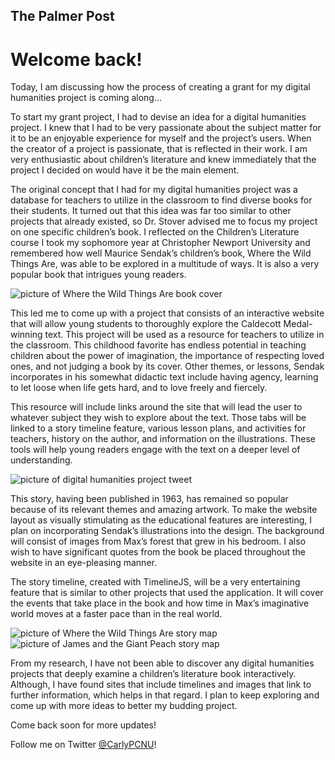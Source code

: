 The Palmer Post 
---

# **Welcome back!** 


Today, I am discussing how the process of creating a grant for my digital humanities project is coming along...

To start my grant project, I had to devise an idea for a digital humanities project. I knew that I had to be very passionate about the subject matter for it to be an enjoyable experience for myself and the project’s users. When the creator of a project is passionate, that is reflected in their work. I am very enthusiastic about children’s literature and knew immediately that the project I decided on would have it be the main element. 

The original concept that I had for my digital humanities project was a database for teachers to utilize in the classroom to find diverse books for their students. It turned out that this idea was far too similar to other projects that already existed, so Dr. Stover advised me to focus my project on one specific children’s book. I reflected on the Children’s Literature course I took my sophomore year at Christopher Newport University and remembered how well Maurice Sendak’s children’s book, Where the Wild Things Are, was able to be explored in a multitude of ways. It is also a very popular book that intrigues young readers.  
 
![picture of Where the Wild Things Are book cover](https://carlypcnu.github.io/carlypCNU/photos/bookcover.jpg)

This led me to come up with a project that consists of an interactive website that will allow young students to thoroughly explore the Caldecott Medal-winning text. This project will be used as a resource for teachers to utilize in the classroom. This childhood favorite has endless potential in teaching children about the power of imagination, the importance of respecting loved ones, and not judging a book by its cover. Other themes, or lessons, Sendak incorporates in his somewhat didactic text include having agency, learning to let loose when life gets hard, and to love freely and fiercely.

This resource will include links around the site that will lead the user to whatever subject they wish to explore about the text. Those tabs will be linked to a story timeline feature, various lesson plans, and activities for teachers, history on the author, and information on the illustrations. These tools will help young readers engage with the text on a deeper level of understanding. 

![picture of digital humanities project tweet](https://carlypcnu.github.io/carlypCNU/photos/dhtweet.png) 

This story, having been published in 1963, has remained so popular because of its relevant themes and amazing artwork. To make the website layout as visually stimulating as the educational features are interesting, I plan on incorporating Sendak’s illustrations into the design. The background will consist of images from Max’s forest that grew in his bedroom. I also wish to have significant quotes from the book be placed throughout the website in an eye-pleasing manner. 

The story timeline, created with TimelineJS, will be a very entertaining feature that is similar to other projects that used the application. It will cover the events that take place in the book and how time in Max’s imaginative world moves at a faster pace than in the real world. 
 
![picture of Where the Wild Things Are story map](https://carlypcnu.github.io/carlypCNU/photos/map.png) 
![picture of James and the Giant Peach story map](https://carlypcnu.github.io/carlypCNU/photos/jatgp.png)
 
From my research, I have not been able to discover any digital humanities projects that deeply examine a children’s literature book interactively. Although, I have found sites that include timelines and images that link to further information, which helps in that regard. I plan to keep exploring and come up with more ideas to better my budding project.  


Come back soon for more updates!

Follow me on Twitter [@CarlyPCNU](https://twitter.com/CarlyPCNU)!
